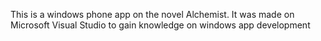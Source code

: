 This is a windows phone app on the novel Alchemist. It was made on Microsoft Visual Studio to gain knowledge on windows app development
